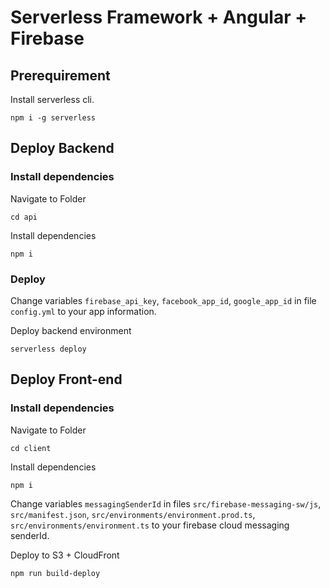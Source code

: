 # Serverless Framework + Angular + Firebase

## Prerequirement

Install serverless cli.

```shellscript
npm i -g serverless
```

## Deploy Backend

### Install dependencies

Navigate to Folder

```shellscript
cd api
```

Install dependencies

```shellscript
npm i
```

### Deploy

Change variables `firebase_api_key`, `facebook_app_id`, `google_app_id` in file `config.yml` to your app information.

Deploy backend environment

```shellscript
serverless deploy
```

## Deploy Front-end

### Install dependencies

Navigate to Folder

```shellscript
cd client
```

Install dependencies

```shellscript
npm i
```

Change variables `messagingSenderId` in files `src/firebase-messaging-sw/js`, `src/manifest.json`, `src/environments/environment.prod.ts`, `src/environments/environment.ts` to your firebase cloud messaging senderId.

Deploy to S3 + CloudFront

```shellscript
npm run build-deploy
```